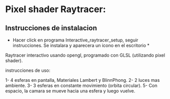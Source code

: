 # Pixel shader Raytracer:

## Instrucciones de instalacion

* Hacer click en programa Interactive_raytracer_setup, seguir instrucciones. Se instalara y aparecera un icono en el escritorio *

Raytracer interactivo usando opengl, programado con GLSL (utilizando pixel shader).

instrucciones de uso:

1- 4 esferas en pantalla, Materiales Lambert y BlinnPhong.
2- 2 luces mas ambiente.
3- 3 esferas en constante movimiento (orbita circular).
5- Con espacio, la camara se mueve hacia una esfera y luego vuelve.
